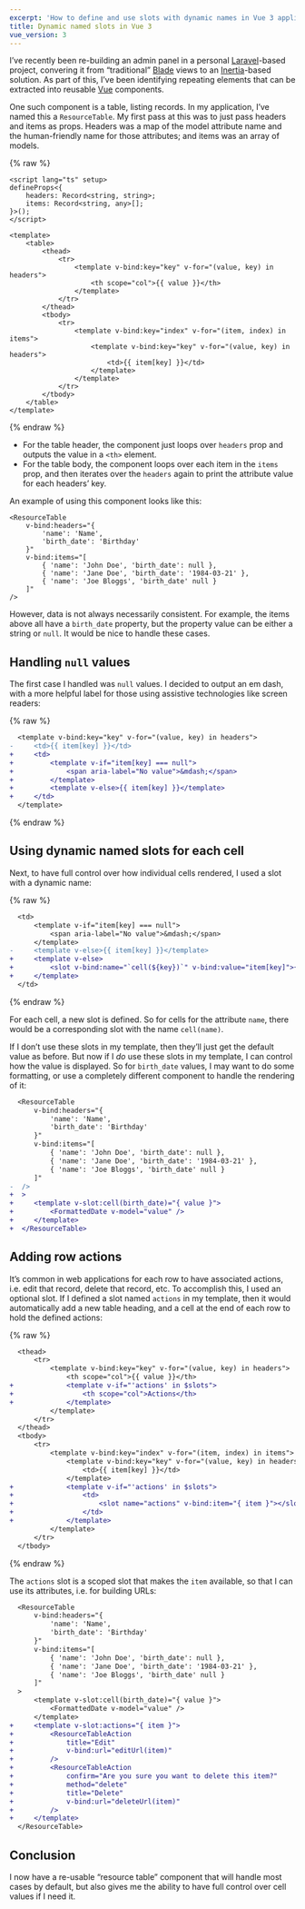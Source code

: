 ```yaml
---
excerpt: 'How to define and use slots with dynamic names in Vue 3 applications.'
title: Dynamic named slots in Vue 3
vue_version: 3
---
```

I’ve recently been re-building an admin panel in a personal [Laravel][1]-based project, convering it from “traditional” [Blade][2] views to an [Inertia][3]-based solution. As part of this, I’ve been identifying repeating elements that can be extracted into reusable [Vue][4] components.

One such component is a table, listing records. In my application, I’ve named this a `ResourceTable`. My first pass at this was to just pass headers and items as props. Headers was a map of the model attribute name and the human-friendly name for those attributes; and items was an array of models.

{% raw %}
```
<script lang="ts" setup>
defineProps<{
    headers: Record<string, string>;
    items: Record<string, any>[];
}>();
</script>

<template>
    <table>
        <thead>
            <tr>
                <template v-bind:key="key" v-for="(value, key) in headers">
                    <th scope="col">{{ value }}</th>
                </template>
            </tr>
        </thead>
        <tbody>
            <tr>
                <template v-bind:key="index" v-for="(item, index) in items">
                    <template v-bind:key="key" v-for="(value, key) in headers">
                        <td>{{ item[key] }}</td>
                    </template>
                </template>
            </tr>
        </tbody>
    </table>
</template>
```
{% endraw %}

* For the table header, the component just loops over `headers` prop and outputs the value in a `<th>` element.
* For the table body, the component loops over each item in the `items` prop, and then iterates over the `headers` again to print the attribute value for each headers’ key.

An example of using this component looks like this:

```
<ResourceTable
    v-bind:headers="{
        'name': 'Name',
        'birth_date': 'Birthday'
    }"
    v-bind:items="[
        { 'name': 'John Doe', 'birth_date': null },
        { 'name': 'Jane Doe', 'birth_date': '1984-03-21' },
        { 'name': 'Joe Bloggs', 'birth_date' null }
    ]"
/>
```

However, data is not always necessarily consistent. For example, the items above all have a `birth_date` property, but the property value can be either a string or `null`. It would be nice to handle these cases.

## Handling `null` values
The first case I handled was `null` values. I decided to output an em dash, with a more helpful label for those using assistive technologies like screen readers:

{% raw %}
```diff
  <template v-bind:key="key" v-for="(value, key) in headers">
-     <td>{{ item[key] }}</td>
+     <td>
+         <template v-if="item[key] === null">
+             <span aria-label="No value">&mdash;</span>
+         </template>
+         <template v-else>{{ item[key] }}</template>
+     </td>
  </template>
```
{% endraw %}

## Using dynamic named slots for each cell
Next, to have full control over how individual cells rendered, I used a slot with a dynamic name:

{% raw %}
```diff
  <td>
      <template v-if="item[key] === null">
          <span aria-label="No value">&mdash;</span>
      </template>
-     <template v-else>{{ item[key] }}</template>
+     <template v-else>
+         <slot v-bind:name="`cell(${key})`" v-bind:value="item[key]">{{ item.key }}</slot>
+     </template>
  </td>
```
{% endraw %}

For each cell, a new slot is defined. So for cells for the attribute `name`, there would be a corresponding slot with the name `cell(name)`.

If I don’t use these slots in my template, then they’ll just get the default value as before. But now if I _do_ use these slots in my template, I can control how the value is displayed. So for `birth_date` values, I may want to do some formatting, or use a completely different component to handle the rendering of it:

```diff
  <ResourceTable
      v-bind:headers="{
          'name': 'Name',
          'birth_date': 'Birthday'
      }"
      v-bind:items="[
          { 'name': 'John Doe', 'birth_date': null },
          { 'name': 'Jane Doe', 'birth_date': '1984-03-21' },
          { 'name': 'Joe Bloggs', 'birth_date' null }
      ]"
-  />
+  >
+     <template v-slot:cell(birth_date)="{ value }">
+         <FormattedDate v-model="value" />
+     </template>
+  </ResourceTable>
```

## Adding row actions
It’s common in web applications for each row to have associated actions, i.e. edit that record, delete that record, etc. To accomplish this, I used an optional slot. If I defined a slot named `actions` in my template, then it would automatically add a new table heading, and a cell at the end of each row to hold the defined actions:

{% raw %}
```diff
  <thead>
      <tr>
          <template v-bind:key="key" v-for="(value, key) in headers">
              <th scope="col">{{ value }}</th>
+             <template v-if="'actions' in $slots">
+                 <th scope="col">Actions</th>
+             </template>
          </template>
      </tr>
  </thead>
  <tbody>
      <tr>
          <template v-bind:key="index" v-for="(item, index) in items">
              <template v-bind:key="key" v-for="(value, key) in headers">
                  <td>{{ item[key] }}</td>
              </template>
+             <template v-if="'actions' in $slots">
+                 <td>
+                     <slot name="actions" v-bind:item="{ item }"></slot>
+                 </td>
+             </template>
          </template>
      </tr>
  </tbody>
```
{% endraw %}

The `actions` slot is a scoped slot that makes the `item` available, so that I can use its attributes, i.e. for building URLs:

```diff
  <ResourceTable
      v-bind:headers="{
          'name': 'Name',
          'birth_date': 'Birthday'
      }"
      v-bind:items="[
          { 'name': 'John Doe', 'birth_date': null },
          { 'name': 'Jane Doe', 'birth_date': '1984-03-21' },
          { 'name': 'Joe Bloggs', 'birth_date' null }
      ]"
  >
      <template v-slot:cell(birth_date)="{ value }">
          <FormattedDate v-model="value" />
      </template>
+     <template v-slot:actions="{ item }">
+         <ResourceTableAction
+             title="Edit"
+             v-bind:url="editUrl(item)"
+         />
+         <ResourceTableAction
+             confirm="Are you sure you want to delete this item?"
+             method="delete"
+             title="Delete"
+             v-bind:url="deleteUrl(item)"
+         />
+     </template>
  </ResourceTable>
```

## Conclusion
I now have a re-usable “resource table” component that will handle most cases by default, but also gives me the ability to have full control over cell values if I need it.

[1]: https://laravel.com
[2]: https://laravel.com/docs/blade
[3]: https://inertiajs.com
[4]: https://vuejs.org
